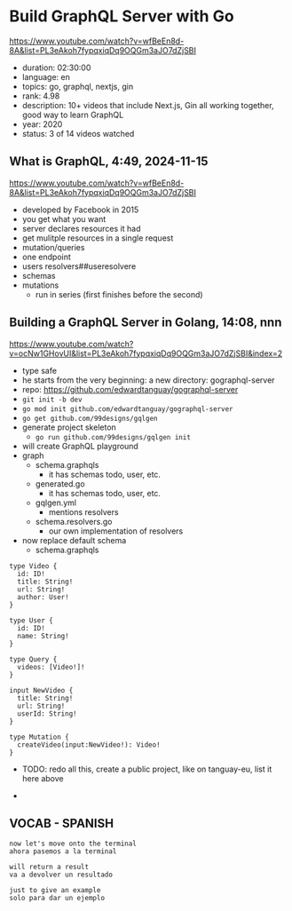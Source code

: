 # Build GraphQL Server with Go

https://www.youtube.com/watch?v=wfBeEn8d-8A&list=PL3eAkoh7fypqxiqDq9OQGm3aJO7dZjSBI

- duration: 02:30:00
- language: en
- topics: go, graphql, nextjs, gin
- rank: 4.98
- description: 10+ videos that include Next.js, Gin all working together, good way to learn GraphQL
- year: 2020
- status: 3 of 14 videos watched

## What is GraphQL, 4:49, 2024-11-15

https://www.youtube.com/watch?v=wfBeEn8d-8A&list=PL3eAkoh7fypqxiqDq9OQGm3aJO7dZjSBI

- developed by Facebook in 2015
- you get what you want
- server declares resources it had
- get mulitple resources in a single request
- mutation/queries
- one endpoint
- users resolvers##useresolvere
- schemas
- mutations
  - run in series (first finishes before the second)

## Building a GraphQL Server in Golang, 14:08, nnn

https://www.youtube.com/watch?v=ocNw1GHovUI&list=PL3eAkoh7fypqxiqDq9OQGm3aJO7dZjSBI&index=2

- type safe
- he starts from the very beginning: a new directory: gographql-server
- repo: https://github.com/edwardtanguay/gographql-server
- `git init -b dev`
- `go mod init github.com/edwardtanguay/gographql-server`
- `go get github.com/99designs/gqlgen`
- generate project skeleton
  - `go run github.com/99designs/gqlgen init`
- will create GraphQL playground
- graph
  - schema.graphqls
    - it has schemas todo, user, etc.
  - generated.go
    - it has schemas todo, user, etc.
  - gqlgen.yml
    - mentions resolvers
  - schema.resolvers.go
    - our own implementation of resolvers
- now replace default schema
  - schema.graphqls

```
type Video {
  id: ID!
  title: String!
  url: String!
  author: User!
}

type User {
  id: ID!
  name: String!
}

type Query {
  videos: [Video!]!
}

input NewVideo {
  title: String!
  url: String!
  userId: String!
}

type Mutation {
  createVideo(input:NewVideo!): Video!
}
```

- TODO: redo all this, create a public project, like on tanguay-eu, list it here above

-

## VOCAB - SPANISH

```
now let's move onto the terminal
ahora pasemos a la terminal

will return a result
va a devolver un resultado

just to give an example
solo para dar un ejemplo

```
